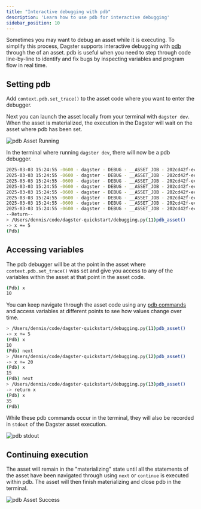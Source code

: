 ```yaml
---
title: "Interactive debugging with pdb"
description: 'Learn how to use pdb for interactive debugging'
sidebar_position: 10
---
```


Sometimes you may want to debug an asset while it is executing. To simplify this process, Dagster supports interactive debugging with [pdb](https://docs.python.org/3/library/pdb.html) through the <PyObject section="execution" module="dagster" object="AssetExecutionContext" /> of an asset. pdb is useful when you need to step through code line-by-line to identify and fix bugs by inspecting variables and program flow in real time.

## Setting pdb

Add `context.pdb.set_trace()` to the asset code where you want to enter the debugger.

<CodeExample path="docs_beta_snippets/docs_beta_snippets/guides/monitor-alert/debugging/pdb.py" language="python" />

Next you can launch the asset locally from your terminal with `dagster dev`. When the asset is materialized, the execution in the Dagster will wait on the asset where pdb has been set.

![pdb Asset Running](/images/guides/monitor/debugging/pdb-asset-running.png)

In the terminal where running `dagster dev`, there will now be a pdb debugger.

```bash
2025-03-03 15:24:55 -0600 - dagster - DEBUG - __ASSET_JOB - 202cd42f-ecf3-4504-838c-e41f58dbdf78 - 52536 - RUN_START - Started execution of run for "__ASSET_JOB".
2025-03-03 15:24:55 -0600 - dagster - DEBUG - __ASSET_JOB - 202cd42f-ecf3-4504-838c-e41f58dbdf78 - 52536 - ENGINE_EVENT - Executing steps using multiprocess executor: parent process (pid: 52536)
2025-03-03 15:24:55 -0600 - dagster - DEBUG - __ASSET_JOB - 202cd42f-ecf3-4504-838c-e41f58dbdf78 - 52536 - pdb_asset - STEP_WORKER_STARTING - Launching subprocess for "pdb_asset".
2025-03-03 15:24:55 -0600 - dagster - DEBUG - __ASSET_JOB - 202cd42f-ecf3-4504-838c-e41f58dbdf78 - 52540 - pdb_asset - STEP_WORKER_STARTED - Executing step "pdb_asset" in subprocess.
2025-03-03 15:24:55 -0600 - dagster - DEBUG - __ASSET_JOB - 202cd42f-ecf3-4504-838c-e41f58dbdf78 - 52540 - pdb_asset - RESOURCE_INIT_STARTED - Starting initialization of resources [io_manager].
2025-03-03 15:24:55 -0600 - dagster - DEBUG - __ASSET_JOB - 202cd42f-ecf3-4504-838c-e41f58dbdf78 - 52540 - pdb_asset - RESOURCE_INIT_SUCCESS - Finished initialization of resources [io_manager].
2025-03-03 15:24:55 -0600 - dagster - DEBUG - __ASSET_JOB - 202cd42f-ecf3-4504-838c-e41f58dbdf78 - 52540 - LOGS_CAPTURED - Started capturing logs in process (pid: 52540).
2025-03-03 15:24:55 -0600 - dagster - DEBUG - __ASSET_JOB - 202cd42f-ecf3-4504-838c-e41f58dbdf78 - 52540 - pdb_asset - STEP_START - Started execution of step "pdb_asset".
--Return--
> /Users/dennis/code/dagster-quickstart/debugging.py(11)pdb_asset()
-> x += 5
(Pdb)
```

## Accessing variables

The pdb debugger will be at the point in the asset where `context.pdb.set_trace()` was set and give you access to any of the variables within the asset at that point in the asset code.

```bash
(Pdb) x
10
```

You can keep navigate through the asset code using any [pdb commands](https://realpython.com/python-debugging-pdb/#essential-pdb-commands) and access variables at different points to see how values change over time. 

```bash
> /Users/dennis/code/dagster-quickstart/debugging.py(11)pdb_asset()
-> x += 5
(Pdb) x
10
(Pdb) next
> /Users/dennis/code/dagster-quickstart/debugging.py(12)pdb_asset()
-> x += 20
(Pdb) x
15
(Pdb) next
> /Users/dennis/code/dagster-quickstart/debugging.py(13)pdb_asset()
-> return x
(Pdb) x
35
(Pdb)
```

While these pdb commands occur in the terminal, they will also be recorded in `stdout` of the Dagster asset execution.

![pdb stdout](/images/guides/monitor/debugging/stdout.png)

## Continuing execution

The asset will remain in the "materializing" state until all the statements of the asset have been navigated through using `next` or `continue` is executed within pdb. The asset will then finish materializing and close pdb in the terminal.

![pdb Asset Success](/images/guides/monitor/debugging/pdb-asset-success.png)
